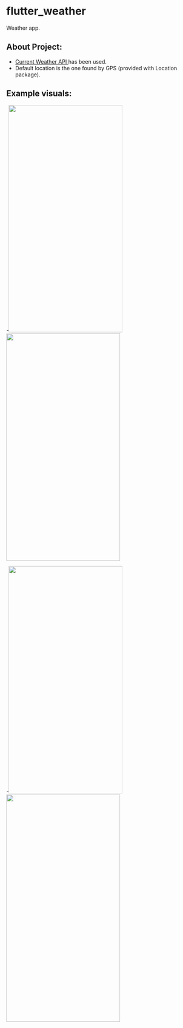 # flutter_weather

Weather app.

## About Project:
- <a href='https://openweathermap.org/current'>Current Weather API </a> has been used.
- Default location is the one found by GPS (provided with Location package).

## Example visuals:
-<img src="https://user-images.githubusercontent.com/50702632/204854879-e9396f39-c06e-4ce5-b159-8a3ffe371e96.png"  height="600" width="300" >
<img src="https://user-images.githubusercontent.com/50702632/204855044-439d7eec-e6bf-4ced-ac1d-33e999bdd919.png"  height="600" width="300" >

-<img src="https://user-images.githubusercontent.com/50702632/204855070-262c9875-63af-49df-9561-95958e2bcfbd.png" height="600" width="300" >
<img src="https://user-images.githubusercontent.com/50702632/204855093-fb350819-8300-452a-8413-6629dd272841.png"  height="600" width="300" >
